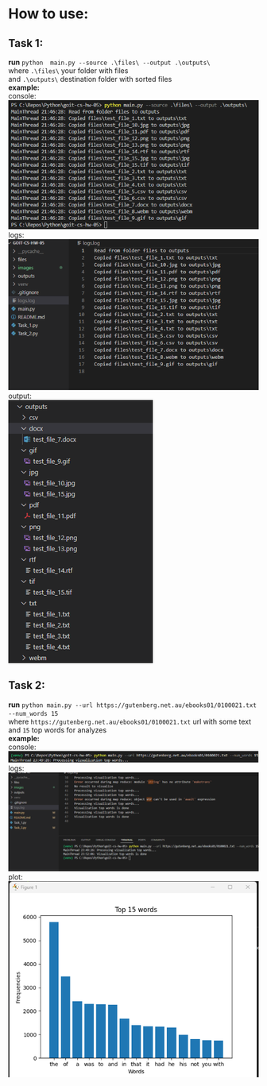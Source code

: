# How to use:

## Task 1:
**run** `python  main.py --source .\files\ --output .\outputs\` <br>
where `.\files\` your folder with files<br>
and `.\outputs\` destination folder with sorted files<br>
**example:**<br>
console:<br>
![images/task_1.png](https://github.com/Spogoretskyi/goit-cs-hw-05/blob/main/images/task_1.png) <br>
logs:<br>
![images/task_1_logs.png](https://github.com/Spogoretskyi/goit-cs-hw-05/blob/main/images/task_1_logs.png) <br>
output:<br>
![images/task_1_output.png](https://github.com/Spogoretskyi/goit-cs-hw-05/blob/main/images/task_1_output.png) <br>

## Task 2:
**run** `python main.py --url https://gutenberg.net.au/ebooks01/0100021.txt --num_words 15` <br>
where `https://gutenberg.net.au/ebooks01/0100021.txt` url with some text<br>
and `15` top words for analyzes<br>
**example:**<br>
console:<br>
![images/task_2.png](https://github.com/Spogoretskyi/goit-cs-hw-05/blob/main/images/task_2.png) <br>
logs:<br>
![images/task_2_logs.png](https://github.com/Spogoretskyi/goit-cs-hw-05/blob/main/images/task_2_logs.png) <br>
plot:<br>
![images/task_2_plot.png](https://github.com/Spogoretskyi/goit-cs-hw-05/blob/main/images/task_2_plot.png) <br>
